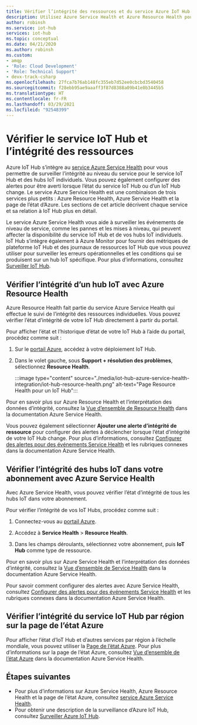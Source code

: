 ```yaml
---
title: Vérifier l’intégrité des ressources et du service Azure IoT Hub | Microsoft Docs
description: Utilisez Azure Service Health et Azure Resource Health pour surveiller IoT Hub
author: robinsh
ms.service: iot-hub
services: iot-hub
ms.topic: conceptual
ms.date: 04/21/2020
ms.author: robinsh
ms.custom:
- amqp
- 'Role: Cloud Development'
- 'Role: Technical Support'
- devx-track-csharp
ms.openlocfilehash: 27fca7b76ab148fc355eb7d52ee0cbcbd3540458
ms.sourcegitcommit: f28ebb95ae9aaaff3f87d8388a09b41e0b3445b5
ms.translationtype: HT
ms.contentlocale: fr-FR
ms.lasthandoff: 03/29/2021
ms.locfileid: "92548399"
---
```

# <a name="check-iot-hub-service-and-resource-health"></a>Vérifier le service IoT Hub et l’intégrité des ressources

Azure IoT Hub s’intègre au [service Azure Service Health](../service-health/overview.md) pour vous permettre de surveiller l’intégrité au niveau du service pour le service IoT Hub et des hubs IoT individuels. Vous pouvez également configurer des alertes pour être averti lorsque l’état du service IoT Hub ou d’un IoT Hub change. Le service Azure Service Health est une combinaison de trois services plus petits : Azure Resource Health, Azure Service Health et la page de l’état d’Azure. Les sections de cet article décrivent chaque service et sa relation à IoT Hub plus en détail.

Le service Azure Service Health vous aide à surveiller les événements de niveau de service, comme les pannes et les mises à niveau, qui peuvent affecter la disponibilité du service IoT Hub et de vos hubs IoT individuels. IoT Hub s’intègre également à Azure Monitor pour fournir des métriques de plateforme IoT Hub et des journaux de ressources IoT Hub que vous pouvez utiliser pour surveiller les erreurs opérationnelles et les conditions qui se produisent sur un hub IoT spécifique. Pour plus d’informations, consultez [Surveiller IoT Hub](monitor-iot-hub.md).

## <a name="check-health-of-an-iot-hub-with-azure-resource-health"></a>Vérifier l’intégrité d’un hub IoT avec Azure Resource Health

Azure Resource Health fait partie du service Azure Service Health qui effectue le suivi de l’intégrité des ressources individuelles. Vous pouvez vérifier l’état d’intégrité de votre IoT Hub directement à partir du portail.

Pour afficher l’état et l’historique d’état de votre IoT Hub à l’aide du portail, procédez comme suit :

1. Sur le [portail Azure](https://portal.azure.com), accédez à votre déploiement IoT Hub.

1. Dans le volet gauche, sous **Support + résolution des problèmes**, sélectionnez **Resource Health**.

    :::image type="content" source="./media/iot-hub-azure-service-health-integration/iot-hub-resource-health.png" alt-text="Page Resource Health pour un IoT Hub":::

Pour en savoir plus sur Azure Resource Health et l’interprétation des données d’intégrité, consultez la [Vue d’ensemble de Resource Health](../service-health/resource-health-overview.md) dans la documentation Azure Service Health.

Vous pouvez également sélectionner **Ajouter une alerte d’intégrité de ressource** pour configurer des alertes à déclencher lorsque l’état d’intégrité de votre IoT Hub change. Pour plus d’informations, consultez [Configurer des alertes pour des événements Service Health](../service-health/alerts-activity-log-service-notifications-portal.md) et les rubriques connexes dans la documentation Azure Service Health.

## <a name="check-health-of-iot-hubs-in-your-subscription-with-azure-service-health"></a>Vérifier l’intégrité des hubs IoT dans votre abonnement avec Azure Service Health

Avec Azure Service Health, vous pouvez vérifier l’état d’intégrité de tous les hubs IoT dans votre abonnement.

Pour vérifier l’intégrité de vos IoT Hubs, procédez comme suit :

1. Connectez-vous au [portail Azure](https://portal.azure.com).

2. Accédez à **Service Health** > **Resource Health**.

3. Dans les champs déroulants, sélectionnez votre abonnement, puis **IoT Hub** comme type de ressource.

Pour en savoir plus sur Azure Service Health et l’interprétation des données d’intégrité, consultez la [Vue d’ensemble de Service Health](../service-health/service-health-overview.md) dans la documentation Azure Service Health.

Pour savoir comment configurer des alertes avec Azure Service Health, consultez [Configurer des alertes pour des événements Service Health](../service-health/alerts-activity-log-service-notifications-portal.md) et les rubriques connexes dans la documentation Azure Service Health.

## <a name="check-health-of-the-iot-hub-service-by-region-on-azure-status-page"></a>Vérifier l’intégrité du service IoT Hub par région sur la page de l’état Azure

Pour afficher l’état d’IoT Hub et d’autres services par région à l’échelle mondiale, vous pouvez utiliser la [Page de l’état Azure](https://status.azure.com/status). Pour plus d’informations sur la page de l’état Azure, consultez [Vue d’ensemble de l’état Azure](../service-health/azure-status-overview.md) dans la documentation Azure Service Health.

## <a name="next-steps"></a>Étapes suivantes

* Pour plus d’informations sur Azure Service Health, Azure Resource Health et la page de l’état Azure, consultez [service Azure Service Health](../service-health/overview.md).
* Pour obtenir une description de la surveillance d’Azure IoT Hub, consultez [Surveiller Azure IoT Hub](monitor-iot-hub.md).
